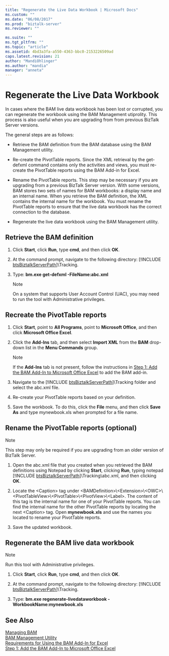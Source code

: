```yaml
---
title: "Regenerate the Live Data Workbook | Microsoft Docs"
ms.custom: ""
ms.date: "06/08/2017"
ms.prod: "biztalk-server"
ms.reviewer: ""

ms.suite: ""
ms.tgt_pltfrm: ""
ms.topic: "article"
ms.assetid: 4bd3a3fa-a550-4363-bbc0-2153226509ad
caps.latest.revision: 21
author: "MandiOhlinger"
ms.author: "mandia"
manager: "anneta"
---
```

# Regenerate the Live Data Workbook
In cases where the BAM live data workbook has been lost or corrupted, you can regenerate the workbook using the BAM Management utiprolity. This process is also useful when you are upgrading from from previous BizTalk Server versions.
  
 The general steps are as follows:  
  
-   Retrieve the BAM definition from the BAM database using the BAM Management utility.  
  
-   Re-create the PivotTable reports. Since the XML retrieval by the get-defxml command contains only the activities and views, you must re-create the PivotTable reports using the BAM Add-in for Excel.  
  
-   Rename the PivotTable reports. This step may be necessary if you are upgrading from a previous BizTalk Server version. With some versions, BAM stores two sets of names for BAM workbooks: a display name and an internal name. When you retrieve the BAM definition, the XML contains the internal name for the workbook. You must rename the PivotTable reports to ensure that the live data workbook has the correct connection to the database.  
  
-   Regenerate the live data workbook using the BAM Management utility.  
  
## Retrieve the BAM definition  
  
1. Click **Start**, click **Run**, type **cmd**, and then click **OK**.  
  
2. At the command prompt, navigate to the following directory: [!INCLUDE [btsBiztalkServerPath](../includes/btsbiztalkserverpath-md.md)]\Tracking.  
  
3. Type: **bm.exe get-defxml -FileName:abc.xml**  
  
   > [!NOTE]
   >  On a system that supports User Account Control (UAC), you may need to run the tool with Administrative privileges.  
  
## Recreate the PivotTable reports  
  
1. Click **Start**, point to **All Programs**, point to **Microsoft Office**, and then click **Microsoft Office Excel**.  
  
2. Click the **Add-Ins** tab, and then select **Import XML** from the **BAM** drop-down list in the **Menu Commands** group.  
  
   > [!NOTE]
   >  If the **Add-Ins** tab is not present, follow the instructions in [Step 1: Add the BAM Add-In to Microsoft Office Excel](http://msdn.microsoft.com/library/3400969f-0c54-4a75-979d-ad2f7af86448) to add the BAM add-in.  
  
3. Navigate to the [!INCLUDE [btsBiztalkServerPath](../includes/btsbiztalkserverpath-md.md)]\Tracking folder and select the abc.xml file.  
  
4. Re-create your PivotTable reports based on your definition.  
  
5. Save the workbook. To do this, click the **File** menu, and then click **Save As** and type mynewbook.xls when prompted for a file name.  
  
## Rename the PivotTable reports (optional)  

> [!NOTE]
> This step may only be required if you are upgrading from an older version of BizTalk Server. 

1. Open the abc.xml file that you created when you retrieved the BAM definitions using Notepad by clicking <strong>Start</strong>, clicking <strong>Run</strong>, typing notepad [!INCLUDE [btsBiztalkServerPath](../includes/btsbiztalkserverpath-md.md)]\Tracking\abc.xml, and then clicking <strong>OK</strong>.  
  
2. Locate the \<Caption\> tag under \<BAMDefinition\>\\<Extension\>\\<OWC\>\\<PivotTableView\>\\<PivotTable\>\\<PivotView\>\\<Label\>. The content of this tag is the internal name for one of your PivotTable reports. You can find the internal name for the other PivotTable reports by locating the next \<Caption\> tag. Open **mynewbook.xls** and use the names you located to rename your PivotTable reports.  
  
3. Save the updated workbook.    
 
  
## Regenerate the BAM live data workbook  

> [!NOTE]
>  Run this tool with Administrative privileges.  


1. Click **Start**, click **Run**, type **cmd**, and then click **OK**.  
  
2. At the command prompt, navigate to the following directory: [!INCLUDE [btsBiztalkServerPath](../includes/btsbiztalkserverpath-md.md)]\Tracking.  
  
3. Type: **bm.exe regenerate-livedataworkbook -WorkbookName:mynewbook.xls**  
  
## See Also  
 [Managing BAM](../core/managing-bam.md)   
 [BAM Management Utility](../core/bam-management-utility.md)   
 [Requirements for Using the BAM Add-In for Excel](../core/requirements-for-using-the-bam-add-in-for-excel.md)   
 [Step 1: Add the BAM Add-In to Microsoft Office Excel](http://msdn.microsoft.com/library/3400969f-0c54-4a75-979d-ad2f7af86448)